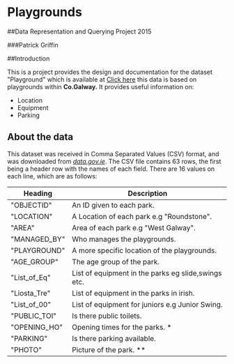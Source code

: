 # Playgrounds

##Data Representation and Querying Project 2015

###Patrick Griffin

##Introduction

This is a project provides the design and documentation for the dataset "Playground" which is available at [Click here](https://data.gov.ie/dataset/playgrounds-county-galway) this data is based on playgrounds within **Co.Galway.** It provides useful information on:
* Location
* Equipment
* Parking

## About the data
This dataset was received in Comma Separated Values (CSV) format, and was downloaded from [*data.gov.ie*](https://data.gov.ie/dataset/playgrounds-county-galway).
The CSV file contains 63 rows, the first being a header row with the names of each field.
There are 16 values on each line, which are as follows:

Heading | Description  
---------|-----------
"OBJECTID" | An ID given to each park. 
"LOCATION" | A Location of each park e.g "Roundstone".
"AREA" | Area of each park e.g "West Galway".
"MANAGED_BY" | Who manages the playgrounds.
"PLAYGROUND" | A more specific location of the playgrounds.
"AGE_GROUP" | The age group of the park.
"List_of_Eq" | List of equipment in the parks eg slide,swings etc.
"Liosta_Tre" | List of equipment in the parks in irish.
"List_of_00" | List of equipment for juniors e.g Junior Swing.
"PUBLIC_TOI" | Is there public toilets.
"OPENING_HO" | Opening times for the parks. *
"PARKING" | Is there parking available.
"PHOTO" | Picture of the park. **

